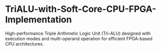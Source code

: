 # TriALU-with-Soft-Core-CPU-FPGA-Implementation
High-performance Triple Arithmetic Logic Unit (Tri-ALU) designed with execution modes and multi-operand operation for efficient FPGA-based CPU architectures.
